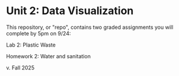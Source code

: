 # Unit 2: Data Visualization

This repository, or "repo", contains two graded assignments you will complete by 5pm on 9/24:

Lab 2: Plastic Waste  

Homework 2: Water and sanitation

v. Fall 2025
